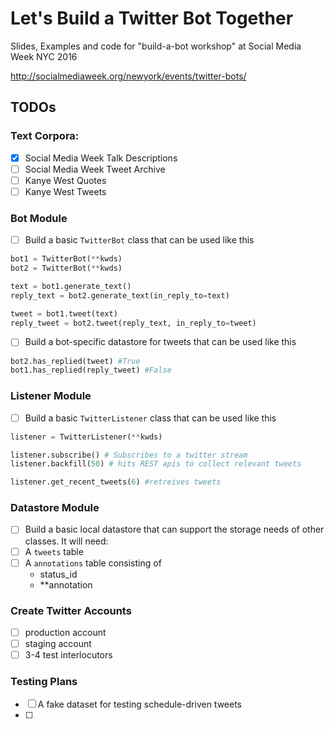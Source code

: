 Let's Build a Twitter Bot Together
=========

Slides, Examples and code for "build-a-bot workshop" at Social Media Week NYC 2016

http://socialmediaweek.org/newyork/events/twitter-bots/

## TODOs

###  Text Corpora:
- [x] Social Media Week Talk Descriptions
- [ ] Social Media Week Tweet Archive
- [ ] Kanye West Quotes
- [ ] Kanye West Tweets

### Bot Module

- [ ] Build a basic `TwitterBot` class that can be used like this

```python
bot1 = TwitterBot(**kwds)
bot2 = TwitterBot(**kwds)

text = bot1.generate_text()
reply_text = bot2.generate_text(in_reply_to=text)

tweet = bot1.tweet(text)
reply_tweet = bot2.tweet(reply_text, in_reply_to=tweet)
```

- [ ] Build a bot-specific datastore for tweets that can be used like this

```python
bot2.has_replied(tweet) #True
bot1.has_replied(reply_tweet) #False
```

### Listener Module

- [ ] Build a basic `TwitterListener` class that can be used like this

```python
listener = TwitterListener(**kwds)

listener.subscribe() # Subscribes to a twitter stream
listener.backfill(50) # hits REST apis to collect relevant tweets 

listener.get_recent_tweets(6) #retreives tweets
```

### Datastore Module

- [ ] Build a basic local datastore that can support the storage needs of other classes.  It will need:
 - [ ] A `tweets` table
 - [ ] A `annotations` table consisting of 
    - status_id
    - **annotation

### Create Twitter Accounts

- [ ] production account
- [ ] staging account
- [ ] 3-4 test interlocutors

### Testing Plans
- [ ] A fake dataset for testing schedule-driven tweets
- [ ] 


